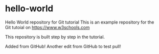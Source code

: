 # hello-world
Hello World repository for Git tutorial
This is an example repository for the Git tutoial on https://www.w3schools.com

This repository is built step by step in the tutorial.

Added from GitHub!
Another edit from GitHub to test pull!

